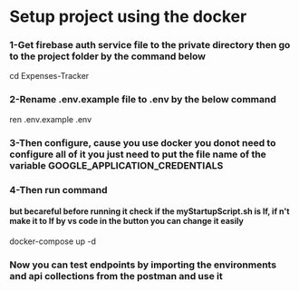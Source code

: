 # Setup project using the docker 
### 1-Get firebase auth service file to the private directory then go to the project folder by the command below
cd Expenses-Tracker
### 2-Rename .env.example file to .env by the below command 
ren .env.example .env   
### 3-Then configure, cause you use docker you donot need to configure all of it you just need to put the file name of the variable GOOGLE_APPLICATION_CREDENTIALS
### 4-Then run command 
#### but becareful before running it check if the myStartupScript.sh is lf, if n't make it to lf by vs code in the button you can change it easily
docker-compose up -d
### Now you can test endpoints by importing the environments and api collections from the postman and use it 
